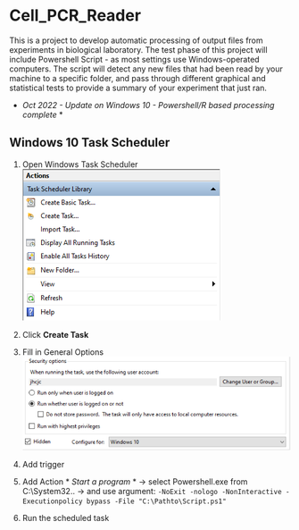 # Cell_PCR_Reader

This is a project to develop automatic processing of output files from experiments in biological laboratory.
The test phase of this project will include Powershell Script - as most settings use Windows-operated computers.
The script will detect any new files that had been read by your machine to a specific folder, and pass through different graphical and statistical tests to provide a summary of your experiment that just ran.

* *Oct 2022 - Update on Windows 10 - Powershell/R based processing complete* *

## Windows 10 Task Scheduler
1) Open Windows Task Scheduler
![Image1](https://raw.githubusercontent.com/jaychoi4830/Cell_PCR_Reader/main/image/Task_Scheduler1.PNG?token=GHSAT0AAAAAABXULXKEA43RG2JSBQSECN4CYZ5XFXA)
2) Click **Create Task**
3) Fill in General Options
![Image2](https://raw.githubusercontent.com/jaychoi4830/Cell_PCR_Reader/main/image/Task_Scheduler2.PNG?token=GHSAT0AAAAAABXULXKFU3ESZNF4MJSTTHY6YZ5XF7Q)

4) Add trigger

5) Add Action * *Start a program* * -> select Powershell.exe from C:\System32\.. -> and use argument:
``-NoExit -nologo -NonInteractive -Executionpolicy bypass -File "C:\Pathto\Script.ps1"``

6) Run the scheduled task
